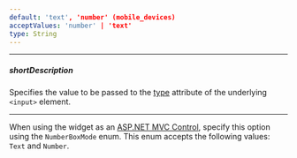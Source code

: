 ```yaml
---
default: 'text', 'number' (mobile_devices)
acceptValues: 'number' | 'text'
type: String
---
```

---
##### shortDescription
Specifies the value to be passed to the [type](https://www.w3schools.com/tags/att_input_type.asp) attribute of the underlying `<input>` element.

---
When using the widget as an [ASP.NET MVC Control](/concepts/35%20ASP.NET%20MVC%20Controls/20%20Fundamentals '/Documentation/Guide/ASP.NET_MVC_Controls/Fundamentals/'), specify this option using the `NumberBoxMode` enum. This enum accepts the following values: `Text` and `Number`.